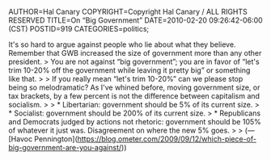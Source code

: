 AUTHOR=Hal Canary
COPYRIGHT=Copyright Hal Canary / ALL RIGHTS RESERVED
TITLE=On “Big Government”
DATE=2010-02-20 09:26:42-06:00 (CST)
POSTID=919
CATEGORIES=politics;

It's so hard to argue against people who lie about what they believe. Remember that GWB increased the size of government more than any other president. > You are not against “big government”; you are in favor of “let's trim 10-20% off the government while leaving it pretty big” or something like that. > > If you really mean “let's trim 10-20%” can we please stop being so melodramatic? As I've whined before, moving government size, or tax brackets, by a few percent is not the difference between capitalism and socialism. > > \* Libertarian: government should be 5% of its current size. > \* Socialist: government should be 200% of its current size. > \* Republicans and Democrats judged by actions not rhetoric: government should be 105% of whatever it just was. Disagreement on where the new 5% goes. > > (—\[Havoc Pennington\](https://blog.ometer.com/2009/09/12/which-piece-of-big-government-are-you-against/))
